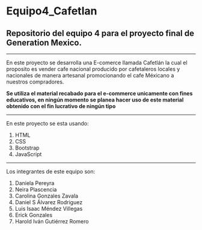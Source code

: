 # Equipo4_Cafetlan
## Repositorio del equipo 4 para el proyecto final de Generation Mexico. 

---
En este proyecto se desarrolla una E-comerce llamada Cafetlán la cual el proposito es vender cafe nacional producido por cafetaleros locales y nacionales  de manera artesanal promocionando el cafe Méxicano a nuestros compradores.

**Se utiliza el material recabado para el e-commerce unicamente con fines educativos, en ningún momento se planea hacer uso de este material obtenido con el fin lucrativo de ningún tipo**

---
En este proyecto se esta usando:
1. HTML
2. CSS
3. Bootstrap
4. JavaScript

---
Los integrantes de este equipo son:
1. Daniela Pereyra
2. Neira Plascencia
3. Carolina Gonzales Zavala
4. Daniel S Álvarez Rodriguez
5. Luis Isaac Méndez Villegas
6. Erick Gonzales
7. Harold Iván Gutiérrez Romero
